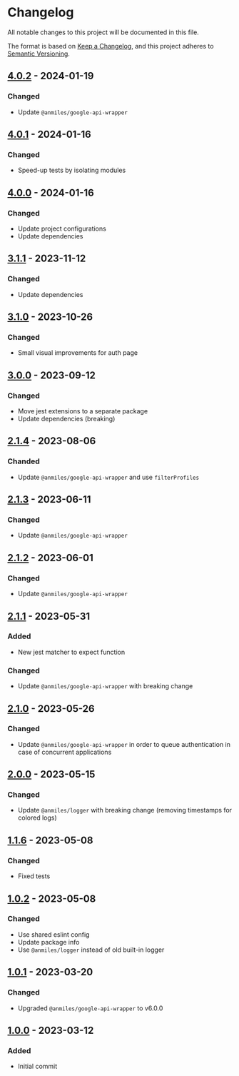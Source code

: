 # Changelog

All notable changes to this project will be documented in this file.

The format is based on [Keep a Changelog](https://keepachangelog.com/en/1.0.0/),
and this project adheres to [Semantic Versioning](https://semver.org/spec/v2.0.0.html).

## [4.0.2](../../tags/v4.0.2) - 2024-01-19
### Changed
- Update `@anmiles/google-api-wrapper`

## [4.0.1](../../tags/v4.0.1) - 2024-01-16
### Changed
- Speed-up tests by isolating modules

## [4.0.0](../../tags/v4.0.0) - 2024-01-16
### Changed
- Update project configurations
- Update dependencies

## [3.1.1](../../tags/v3.1.1) - 2023-11-12
### Changed
- Update dependencies

## [3.1.0](../../tags/v3.1.0) - 2023-10-26
### Changed
- Small visual improvements for auth page

## [3.0.0](../../tags/v3.0.0) - 2023-09-12
### Changed
- Move jest extensions to a separate package
- Update dependencies (breaking)

## [2.1.4](../../tags/v2.1.4) - 2023-08-06
### Chanded
- Update `@anmiles/google-api-wrapper` and use `filterProfiles`

## [2.1.3](../../tags/v2.1.3) - 2023-06-11
### Changed
- Update `@anmiles/google-api-wrapper`

## [2.1.2](../../tags/v5.1.1) - 2023-06-01
### Changed
- Update `@anmiles/google-api-wrapper`

## [2.1.1](../../tags/v2.1.1) - 2023-05-31
### Added
- New jest matcher to expect function
### Changed
- Update `@anmiles/google-api-wrapper` with breaking change

## [2.1.0](../../tags/v2.1.0) - 2023-05-26
### Changed
- Update `@anmiles/google-api-wrapper` in order to queue authentication in case of concurrent applications

## [2.0.0](../../tags/v2.0.0) - 2023-05-15
### Changed
- Update `@anmiles/logger` with breaking change (removing timestamps for colored logs)

## [1.1.6](../../tags/v1.1.6) - 2023-05-08
### Changed
- Fixed tests

## [1.0.2](../../tags/v1.0.2) - 2023-05-08
### Changed
- Use shared eslint config
- Update package info
- Use `@anmiles/logger` instead of old built-in logger

## [1.0.1](../../tags/v1.0.1) - 2023-03-20
### Changed
- Upgraded `@anmiles/google-api-wrapper` to v6.0.0

## [1.0.0](../../tags/v1.0.0) - 2023-03-12
### Added
- Initial commit
